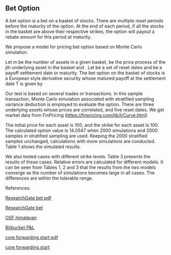 ## Bet Option 
   
A bet option is a bet on a basket of stocks.  There are multiple reset periods before the maturity of the option.  At the end of each period, if all the stocks in the basket are above their respective strikes, the option will payout a rebate amount for this period at maturity.

We propose a model for pricing bet option based on Monte Carlo simulation. 

Let m be the number of assets in a given basket,   be the price process of the jth underlying asset in the basket and  .  Let   be a set of reset dates and   be a payoff settlement date or maturity.  The bet option on the basket of stocks is a European style derivative security whose matured payoff at the settlement date T is given by

Our test is based on several trades or transactions. In this sample transaction, Monte Carlo simulation associated with stratified sampling variance deduction is employed to evaluate the option.  There are three underlying assets whose prices are correlated, and five reset dates. We get market data from FinPricing (https://finpricing.com/lib/IrCurve.html)

The initial price for each asset is 100, and the strike for each asset is 100.  The calculated option value is 14.0547 when 2000 simulations and 2000 samples in stratified sampling are used.  Keeping the 2000 stratified samples unchanged, calculations with more simulations are conducted.  Table 1 shows the simulated results.

We also tested cases with different strike levels.  Table 3 presents the results of these cases. Relative errors are calculated for different models.  It can be seen from Tables 1, 2 and 3 that the results from the two models converge as the number of simulations becomes large in all cases.  The differences are within the tolerable range.


References:

   
[ResearchGate bet pdf](https://www.researchgate.net/profile/Tim-Xiao/publication/369878537_Bet_Option_Model/links/643025894e83cd0e2f97a3b5/Bet-Option-Model.pdf)
   
[ResearchGate bet](https://www.researchgate.net/publication/369876624_Asian_Basket_Relative_Performance_Option_Model)

[OSF himalayan](https://osf.io/cg5x4/download)

[Bitbucket P&L](https://bitbucket.org/timxiao1203/profit-and-loss-explanation/downloads/PnLExplain.pdf)

[core forwarding start pdf](https://core.ac.uk/download/534871134.pdf)

[core forwarding start](https://core.ac.uk/works/127933887)
   